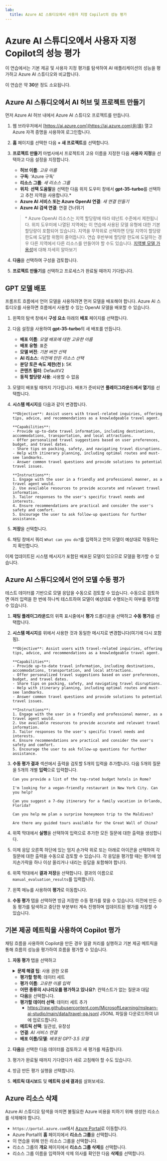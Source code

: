 ```yaml
---
lab:
  title: Azure AI 스튜디오에서 사용자 지정 Copilot의 성능 평가
---
```


# Azure AI 스튜디오에서 사용자 지정 Copilot의 성능 평가

이 연습에서는 기본 제공 및 사용자 지정 평가를 탐색하여 AI 애플리케이션의 성능을 평가하고 Azure AI 스튜디오와 비교합니다.

이 연습은 약 **30**분 정도 소요됩니다.

## Azure AI 스튜디오에서 AI 허브 및 프로젝트 만들기

먼저 Azure AI 허브 내에서 Azure AI 스튜디오 프로젝트를 만듭니다.

1. 웹 브라우저에서 [https://ai.azure.com](https://ai.azure.com)을(를) 열고 Azure 자격 증명을 사용하여 로그인합니다.
1. **홈** 페이지를 선택한 다음 **+ 새 프로젝트**를 선택합니다.
1. **프로젝트 만들기** 마법사에서 프로젝트의 고유 이름을 지정한 다음 **사용자 지정**을 선택하고 다음 설정을 지정합니다.
    - **허브 이름**: *고유 이름*
    - **구독**: ‘Azure 구독’
    - **리소스 그룹**: *새 리소스 그룹*
    - **위치**: **선택 도움말**을 선택한 다음 위치 도우미 창에서 **gpt-35-turbo**를 선택하고 추천 지역을 사용합니다.\*
    - **Azure AI 서비스 또는 Azure OpenAI 연결**: *새 연결 만들기*
    - **Azure AI 검색 연결**: 연결 건너뛰기

    > \* Azure OpenAI 리소스는 지역 할당량에 따라 테넌트 수준에서 제한됩니다. 위치 도우미에 나열된 지역에는 이 연습에 사용된 모델 유형에 대한 기본 할당량이 포함되어 있습니다. 지역을 무작위로 선택하면 단일 지역이 할당량 한도에 도달할 위험이 줄어듭니다. 연습 후반부에 할당량 한도에 도달하는 경우 다른 지역에서 다른 리소스를 만들어야 할 수도 있습니다. [지역별 모델 가용성](https://learn.microsoft.com/azure/ai-services/openai/concepts/models#gpt-35-turbo-model-availability)에 대해 자세히 알아보기

1. **다음**을 선택하여 구성을 검토합니다.
1. **프로젝트 만들기**를 선택하고 프로세스가 완료될 때까지 기다립니다.

## GPT 모델 배포

프롬프트 흐름에서 언어 모델을 사용하려면 먼저 모델을 배포해야 합니다. Azure AI 스튜디오를 사용하면 흐름에서 사용할 수 있는 OpenAI 모델을 배포할 수 있습니다.

1. 왼쪽의 탐색 창에서 **구성 요소** 아래의 **배포** 페이지를 선택합니다.
1. 다음 설정을 사용하여 **gpt-35-turbo**의 새 배포를 만듭니다.
    - **배포 이름**: *모델 배포에 대한 고유한 이름*
    - **배포 유형**: 표준
    - **모델 버전**: *기본 버전 선택*
    - **AI 리소스**: *이전에 만든 리소스 선택*
    - **분당 토큰 속도 제한(천 )**: 5K
    - **콘텐츠 필터**: DefaultV2
    - **동적 할당량 사용**: 사용할 수 없음
1. 모델이 배포될 때까지 기다립니다. 배포가 준비되면 **플레이그라운드에서 열기**를 선택합니다.
1. **시스템 메시지**를 다음과 같이 변경합니다.

   ```
   **Objective**: Assist users with travel-related inquiries, offering tips, advice, and recommendations as a knowledgeable travel agent.

   **Capabilities**:
   - Provide up-to-date travel information, including destinations, accommodations, transportation, and local attractions.
   - Offer personalized travel suggestions based on user preferences, budget, and travel dates.
   - Share tips on packing, safety, and navigating travel disruptions.
   - Help with itinerary planning, including optimal routes and must-see landmarks.
   - Answer common travel questions and provide solutions to potential travel issues.
    
   **Instructions**:
   1. Engage with the user in a friendly and professional manner, as a travel agent would.
   2. Use available resources to provide accurate and relevant travel information.
   3. Tailor responses to the user's specific travel needs and interests.
   4. Ensure recommendations are practical and consider the user's safety and comfort.
   5. Encourage the user to ask follow-up questions for further assistance.
   ```

1. **저장**을 선택합니다.
1. 채팅 창에서 쿼리 `What can you do?`를 입력하고 언어 모델이 예상대로 작동하는지 확인합니다.

이제 업데이트된 시스템 메시지가 포함된 배포된 모델이 있으므로 모델을 평가할 수 있습니다.

## Azure AI 스튜디오에서 언어 모델 수동 평가

테스트 데이터를 기반으로 모델 응답을 수동으로 검토할 수 있습니다. 수동으로 검토하면 여러 입력을 한 번에 하나씩 테스트하여 모델이 예상대로 수행되는지 여부를 평가할 수 있습니다.

1. **채팅 플레이그라운드**의 위쪽 표시줄에서 **평가** 드롭다운을 선택하고 **수동 평가**를 선택합니다.
1. **시스템 메시지**를 위에서 사용한 것과 동일한 메시지로 변경합니다(여기에 다시 포함됨).

   ```
   **Objective**: Assist users with travel-related inquiries, offering tips, advice, and recommendations as a knowledgeable travel agent.

   **Capabilities**:
   - Provide up-to-date travel information, including destinations, accommodations, transportation, and local attractions.
   - Offer personalized travel suggestions based on user preferences, budget, and travel dates.
   - Share tips on packing, safety, and navigating travel disruptions.
   - Help with itinerary planning, including optimal routes and must-see landmarks.
   - Answer common travel questions and provide solutions to potential travel issues.
    
   **Instructions**:
   1. Engage with the user in a friendly and professional manner, as a travel agent would.
   2. Use available resources to provide accurate and relevant travel information.
   3. Tailor responses to the user's specific travel needs and interests.
   4. Ensure recommendations are practical and consider the user's safety and comfort.
   5. Encourage the user to ask follow-up questions for further assistance.
   ```

1. **수동 평가 결과** 섹션에서 출력을 검토할 5개의 입력을 추가합니다. 다음 5개의 질문을 5개의 개별 **입력**으로 입력합니다.

   `Can you provide a list of the top-rated budget hotels in Rome?`

   `I'm looking for a vegan-friendly restaurant in New York City. Can you help?`

   `Can you suggest a 7-day itinerary for a family vacation in Orlando, Florida?`

   `Can you help me plan a surprise honeymoon trip to the Maldives?`

   `Are there any guided tours available for the Great Wall of China?`

1. 위쪽 막대에서 **실행**을 선택하여 입력으로 추가한 모든 질문에 대한 출력을 생성합니다.
1. 이제 응답 오른쪽 하단에 있는 엄지 손가락 위로 또는 아래로 아이콘을 선택하여 각 질문에 대한 출력을 수동으로 검토할 수 있습니다. 각 응답을 평가할 때는 평가에 엄지손가락을 하나 이상 올리거나 내리는 응답을 포함해야 합니다.
1. 위쪽 막대에서 **결과 저장**을 선택합니다. 결과의 이름으로 `manual_evaluation_results`를 입력합니다.
1. 왼쪽 메뉴를 사용하여 **평가**로 이동합니다.
1. **수동 평가** 탭을 선택하면 방금 저장한 수동 평가를 찾을 수 있습니다. 이전에 만든 수동 평가를 탐색하고 중단한 부분부터 계속 진행하며 업데이트된 평가를 저장할 수 있습니다.

## 기본 제공 메트릭을 사용하여 Copilot 평가

채팅 흐름을 사용하여 Copilot을 만든 경우 일괄 처리를 실행하고 기본 제공 메트릭을 통해 흐름의 성능을 평가하여 흐름을 평가할 수 있습니다.

1. **자동 평가** 탭을 선택하고 <details> 설정을 사용하여 **새 평가**를 만듭니다.  
      <summary><b>문제 해결 팁</b>: 사용 권한 오류</summary>
        <p>새 프롬프트 흐름을 만들 때 사용 권한 오류가 표시되는 경우 다음을 시도하여 문제를 해결합니다.</p>
        <ul>
          <li>Azure Portal에서 AI 서비스 리소스를 선택합니다.</li>
          <li>리소스 관리 아래의 ID 탭에서 시스템에서 할당된 관리 ID인지 확인합니다.</li>
          <li>관련된 스토리지 계정으로 이동합니다. IAM 페이지에서 역할 할당 <em>스토리지 Blob 데이터 독자</em>를 추가합니다.</li>
          <li><strong>액세스 권한 할당 대상</strong>에서 <strong>관리 ID</strong>, <strong>+구성원 선택</strong>, <strong>모든 시스템 할당 관리 ID</strong>를 선택합니다.</li>
          <li>새 설정을 검토하고 할당하여 저장하고 이전 단계를 다시 시도합니다.</li>
        </ul>
    </details>

    - **평가할 항목**: 데이터 세트
    - **평가 이름**: *고유한 이름 입력*
    - **어떤 종류의 시나리오를 평가하고 있나요?**: 컨텍스트가 없는 질문과 대답
    - **다음**을 선택합니다.
    - **평가할 데이터 선택**: 데이터 세트 추가
        - https://raw.githubusercontent.com/MicrosoftLearning/mslearn-ai-studio/main/data/travel-qa.jsonl JSONL 파일을 다운로드하여 UI에 업로드합니다.
    - **메트릭 선택**: 일관성, 유창성
    - **연결**: *AI 서비스 연결*
    - **배포 이름/모델**: *배포된 GPT-3.5 모델*
1. **다음**을 선택한 다음 데이터를 검토하고 새 평가를 제출합니다.
1. 평가가 완료될 때까지 기다렸다가 새로 고침해야 할 수도 있습니다.
1. 방금 만든 평가 실행을 선택합니다.
1. **메트릭 대시보드** 및 **메트릭 상세 결과**를 살펴보세요.

## Azure 리소스 삭제

Azure AI 스튜디오 탐색을 마치면 불필요한 Azure 비용을 피하기 위해 생성한 리소스를 삭제해야 합니다.

- `https://portal.azure.com`에서 [Azure Portal](https://portal.azure.com)로 이동합니다.
- Azure Portal의 **홈** 페이지에서 **리소스 그룹**을 선택합니다.
- 이 연습을 위해 만든 리소스 그룹을 선택합니다.
- 리소스 그룹의 **개요** 페이지에서 **리소스 그룹 삭제**를 선택합니다.
- 리소스 그룹 이름을 입력하여 삭제 의사를 확인한 다음 **삭제**를 선택합니다.
